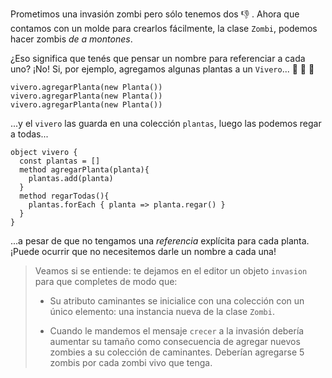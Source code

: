 Prometimos una invasión zombi pero sólo tenemos dos :-1: . Ahora que contamos con un molde para crearlos fácilmente, la clase `Zombi`, podemos hacer zombis _de a montones_.

¿Eso significa que tenés que pensar un nombre para referenciar a cada uno? ¡No! Si, por ejemplo, agregamos algunas plantas a un `Vivero`... :hibiscus: :rose: :sunflower:

```wollok
vivero.agregarPlanta(new Planta())
vivero.agregarPlanta(new Planta())
vivero.agregarPlanta(new Planta())
```

...y el `vivero` las guarda en una colección `plantas`, luego las podemos regar a todas...


```wollok
object vivero {
  const plantas = []
  method agregarPlanta(planta){
    plantas.add(planta)
  }
  method regarTodas(){
    plantas.forEach { planta => planta.regar() }
  }
}
```

...a pesar de que no tengamos una _referencia_ explícita para cada planta. ¡Puede ocurrir que no necesitemos darle un nombre a cada una!

> Veamos si se entiende: te dejamos en el editor un objeto `invasion` para que completes de modo que:
>
> - Su atributo caminantes se inicialice con una colección con un único elemento: una instancia nueva de la clase `Zombi`.
>
> - Cuando le mandemos el mensaje `crecer` a la invasión debería aumentar su tamaño como consecuencia de agregar nuevos zombies a su colección de caminantes. Deberían agregarse 5 zombis por cada zombi vivo que tenga.